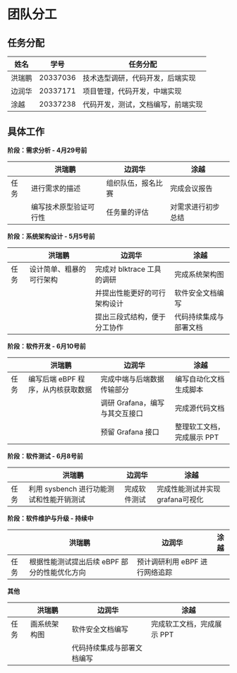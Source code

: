 # 团队分工



## 任务分配

| 姓名   | 学号     | 任务分配                           |
| ------ | -------- | ---------------------------------- |
| 洪瑞鹏 | 20337036 | 技术选型调研，代码开发，后端实现   |
| 边润华 | 20337171 | 项目管理，代码开发，中端实现       |
| 涂越   | 20337238 | 代码开发，测试，文档编写，前端实现 |



## 具体工作

**阶段：需求分析 - 4月29号前**

|      | 洪瑞鹏                 | 边润华             | 涂越               |
| ---- | ---------------------- | ------------------ | ------------------ |
| 任务 | 进行需求的描述         | 组织队伍，报名比赛 | 完成会议报告       |
|      | 编写技术原型验证可行性 | 任务量的评估       | 对需求进行初步总结 |

**阶段：系统架构设计 - 5月5号前**

|      | 洪瑞鹏                   | 边润华                       | 涂越                   |
| ---- | ------------------------ | ---------------------------- | ---------------------- |
| 任务 | 设计简单、粗暴的可行架构 | 完成对 blktrace 工具的调研   | 完成系统架构图         |
|      |                          | 并提出性能更好的可行架构设计 | 软件安全文档编写       |
|      |                          | 提出三段式结构，便于分工协作 | 代码持续集成与部署文档 |

**阶段：软件开发 - 6月10号前**

|      | 洪瑞鹏                             | 边润华                         | 涂越                       |
| ---- | ---------------------------------- | ------------------------------ | -------------------------- |
| 任务 | 编写后端 eBPF 程序，从内核获取数据 | 完成中端与后端数据传输部分     | 编写自动化文档生成脚本     |
|      |                                    | 调研 Grafana，编写与其交互接口 | 完成源代码文档             |
|      |                                    | 预留 Grafana 接口              | 整理软工文档，完成展示 PPT |

**阶段：软件测试 - 6月8号前**

|      | 洪瑞鹏                                   | 边润华       | 涂越                            |
| ---- | ---------------------------------------- | ------------ | ------------------------------- |
| 任务 | 利用 sysbench 进行功能测试和性能开销测试 | 完成软件测试 | 完成性能测试并实现grafana可视化 |

**阶段：软件维护与升级 - 持续中**

|      | 洪瑞鹏                                       | 边润华                         | 涂越 |
| ---- | -------------------------------------------- | ------------------------------ | ---- |
| 任务 | 根据性能测试提出后续 eBPF 部分的性能优化方向 | 预计调研利用 eBPF 进行网络追踪 |      |

**其他**

|      | 洪瑞鹏       | 边润华                     | 涂越                       |
| ---- | ------------ | -------------------------- | -------------------------- |
| 任务 | 画系统架构图 | 软件安全文档编写           | 完成软工文档，完成展示 PPT |
|      |              | 代码持续集成与部署文档编写 |                            |